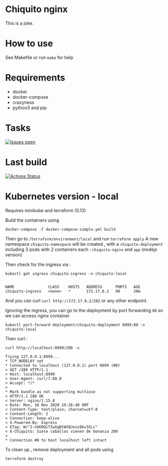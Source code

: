# Chiquito nginx

This is a joke.

# How to use

See Makefile or run `make` for help

# Requirements

* docker
* docker-compose
* crazyness
* python3 and pip

# Tasks

[![Issues open](https://img.shields.io/github/issues/davidfrigola/chiquitonginx.svg)](https://github.com/davidfrigola/chiquitonginx/issues)

# Last build
[![Actions Status](https://github.com/davidfrigola/chiquitonginx/workflows/Build,%20run%20and%20test%20app%20python%20based/badge.svg)](https://github.com/davidfrigola/chiquitonginx/actions)



# Kubernetes version - local

Requires minikube and terraform (0.13)

Build the containers using
```
docker-compose -f docker-compose-simple.yml build
```

Then go to `/terraform/environment/local` and run `terraform apply`
A new namespace `chiquito-namespace` will be created , with a `chiquito-deployment` including 3 pods with 2 containers each : `chiquito-nginx` and `app` (nodejs version)

Then check for the ingress via :
```
kubectl get ingress chiquito-ingress -n chiquito-local


NAME               CLASS    HOSTS   ADDRESS      PORTS   AGE
chiquito-ingress   <none>   *       172.17.0.2   80      20m

```
And you can curl `curl http://172.17.0.2/202` or any other endpoint.

Ignoring the ingress, you can go to the deployment by port forwarding `80` so we can access nginx container

```
kubectl port-forward deployment/chiquito-deployment 8999:80 -n chiquito-local
```

Then curl :

```
curl http://localhost:8999/200 -v

Trying 127.0.0.1:8999...
* TCP_NODELAY set
* Connected to localhost (127.0.0.1) port 8999 (#0)
> GET /200 HTTP/1.1
> Host: localhost:8999
> User-Agent: curl/7.68.0
> Accept: */*
>
* Mark bundle as not supporting multiuse
< HTTP/1.1 200 OK
< Server: nginx/1.15.8
< Date: Mon, 16 Nov 2020 19:26:40 GMT
< Content-Type: text/plain; charset=utf-8
< Content-Length: 2
< Connection: keep-alive
< X-Powered-By: Express
< ETag: W/"2-nOO9QiTIwXgNtWtBJezz8kv3SLc"
< X-Chiquito: Siete caballos vienen de bonanza 200
<
* Connection #0 to host localhost left intact

```


To clean up , remove deployment and all pods using
```
terraform destroy
```
